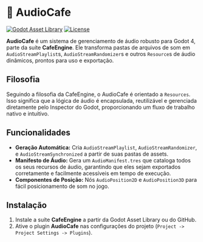 # 🎵 AudioCafe

[![Godot Asset Library](https://img.shields.io/badge/Godot_Asset_Library-AudioCafe-478cbf?style=for-the-badge&logo=godot-engine)](https://godotengine.org/asset-library/asset/link-to-asset) <!-- Placeholder -->
[![License](https://img.shields.io/badge/License-MIT-yellow.svg?style=for-the-badge)](https://opensource.org/licenses/MIT)

**AudioCafe** é um sistema de gerenciamento de áudio robusto para Godot 4, parte da suíte **CafeEngine**. Ele transforma pastas de arquivos de som em `AudioStreamPlaylist`s, `AudioStreamRandomizer`s e outros `Resource`s de áudio dinâmicos, prontos para uso e exportação.

## Filosofia

Seguindo a filosofia da CafeEngine, o AudioCafe é orientado a `Resources`. Isso significa que a lógica de áudio é encapsulada, reutilizável e gerenciada diretamente pelo Inspector do Godot, proporcionando um fluxo de trabalho nativo e intuitivo.

## Funcionalidades

- **Geração Automática:** Cria `AudioStreamPlaylist`, `AudioStreamRandomizer`, e `AudioStreamSynchronized` a partir de suas pastas de assets.
- **Manifesto de Áudio:** Gera um `AudioManifest.tres` que cataloga todos os seus recursos de áudio, garantindo que eles sejam exportados corretamente e facilmente acessíveis em tempo de execução.
- **Componentes de Posição:** Nós `AudioPosition2D` e `AudioPosition3D` para fácil posicionamento de som no jogo.

## Instalação

1. Instale a suíte **CafeEngine** a partir da Godot Asset Library ou do GitHub.
2. Ative o plugin **AudioCafe** nas configurações do projeto (`Project -> Project Settings -> Plugins`).
